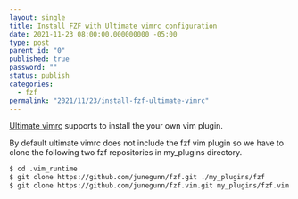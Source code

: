```yaml
---
layout: single
title: Install FZF with Ultimate vimrc configuration
date: 2021-11-23 08:00:00.000000000 -05:00
type: post
parent_id: "0"
published: true
password: ""
status: publish
categories:
  - fzf
permalink: "2021/11/23/install-fzf-ultimate-vimrc"
---
```


[Ultimate vimrc](https://github.com/amix/vimrc) supports to install the your own vim plugin.

By default ultimate vimrc does not include the fzf vim plugin so we have to clone the following two fzf repositories in my_plugins directory.

```bash
$ cd .vim_runtime
$ git clone https://github.com/junegunn/fzf.git ./my_plugins/fzf
$ git clone https://github.com/junegunn/fzf.vim.git my_plugins/fzf.vim
```
